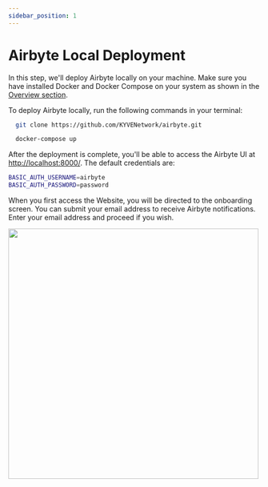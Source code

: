 ```yaml
---
sidebar_position: 1
---
```


# Airbyte Local Deployment

In this step, we'll deploy Airbyte locally on your machine. Make sure you have installed Docker and Docker Compose on
your system as shown in the [Overview section](overview.md).

To deploy Airbyte locally, run the following commands in your terminal:

```sh
  git clone https://github.com/KYVENetwork/airbyte.git
```
```sh
  docker-compose up
```

After the deployment is complete, you'll be able to access the Airbyte UI at <http://localhost:8000/>.
The default credentials are:

```sh
BASIC_AUTH_USERNAME=airbyte
BASIC_AUTH_PASSWORD=password
```

When you first access the Website, you will be directed to the onboarding screen. You can submit your email address to receive Airbyte notifications.
Enter your email address and proceed if you wish.

<img  src="/img/elt/airbyte_preferences.png" width="500px;" />
